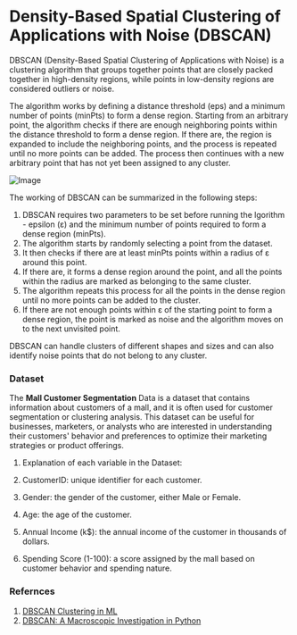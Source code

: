 # Density-Based Spatial Clustering of Applications with Noise (DBSCAN)

DBSCAN (Density-Based Spatial Clustering of Applications with Noise) is a clustering algorithm that groups together points that are closely packed together in high-density regions, while points in low-density regions are considered outliers or noise.

The algorithm works by defining a distance threshold (eps) and a minimum number of points (minPts) to form a dense region. Starting from an arbitrary point, the algorithm checks if there are enough neighboring points within the distance threshold to form a dense region. If there are, the region is expanded to include the neighboring points, and the process is repeated until no more points can be added. The process then continues with a new arbitrary point that has not yet been assigned to any cluster.

![Image](https://cdn-images-1.medium.com/max/640/1*MP0ZCqyW9vPYQCGfs8G-Cg.png)

The working of DBSCAN can be summarized in the following steps:

1.  DBSCAN requires two parameters to be set before running the lgorithm - epsilon (ε) and the minimum number of points required to form a dense region (minPts).
2.  The algorithm starts by randomly selecting a point from the dataset.
3.  It then checks if there are at least minPts points within a radius of ε around this point.
4.  If there are, it forms a dense region around the point, and all the points within the radius are marked as belonging to the same cluster.
5.  The algorithm repeats this process for all the points in the dense region until no more points can be added to the cluster.
6.  If there are not enough points within ε of the starting point to form a dense region, the point is marked as noise and the algorithm moves on to the next unvisited point.

DBSCAN can handle clusters of different shapes and sizes and can also identify noise points that do not belong to any cluster.


### Dataset

The **Mall Customer Segmentation** Data is a dataset that contains information about customers of a mall, and it is often used for customer segmentation or clustering analysis. This dataset can be useful for businesses, marketers, or analysts who are interested in understanding their customers' behavior and preferences to optimize their marketing strategies or product offerings.

1.  Explanation of each variable in the Dataset:

2.  CustomerID: unique identifier for each customer.

3.    Gender: the gender of the customer, either Male or Female.

4.  Age: the age of the customer.

5.  Annual Income (k$): the annual income of the customer in thousands of dollars.

6.  Spending Score (1-100): a score assigned by the mall based on customer behavior and spending nature.

### Refernces

1.  [DBSCAN Clustering in ML](https://www.geeksforgeeks.org/dbscan-clustering-in-ml-density-based-clustering/?ref=header_search)
2.  [DBSCAN: A Macroscopic Investigation in Python](https://www.datacamp.com/tutorial/dbscan-macroscopic-investigation-python)